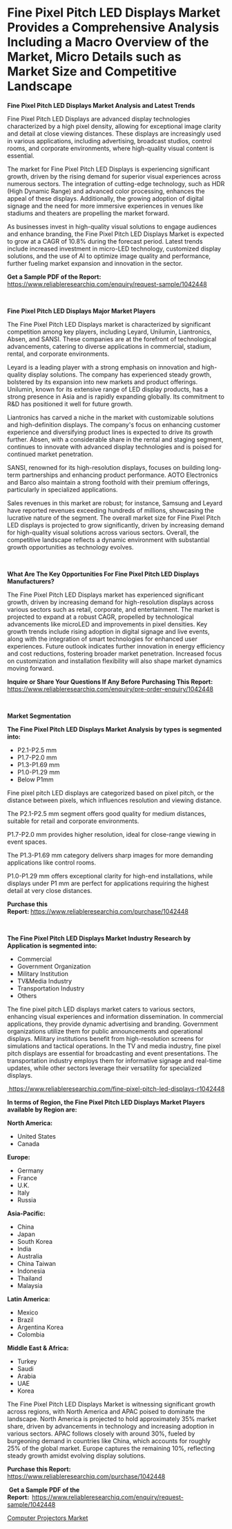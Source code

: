<p><h1>Fine Pixel Pitch LED Displays Market Provides a Comprehensive Analysis Including a Macro Overview of the Market, Micro Details such as Market Size and Competitive Landscape</h1></p><p><strong>Fine Pixel Pitch LED Displays Market Analysis and Latest Trends</strong></p>
<p><p>Fine Pixel Pitch LED Displays are advanced display technologies characterized by a high pixel density, allowing for exceptional image clarity and detail at close viewing distances. These displays are increasingly used in various applications, including advertising, broadcast studios, control rooms, and corporate environments, where high-quality visual content is essential.</p><p>The market for Fine Pixel Pitch LED Displays is experiencing significant growth, driven by the rising demand for superior visual experiences across numerous sectors. The integration of cutting-edge technology, such as HDR (High Dynamic Range) and advanced color processing, enhances the appeal of these displays. Additionally, the growing adoption of digital signage and the need for more immersive experiences in venues like stadiums and theaters are propelling the market forward.</p><p>As businesses invest in high-quality visual solutions to engage audiences and enhance branding, the Fine Pixel Pitch LED Displays Market is expected to grow at a CAGR of 10.8% during the forecast period. Latest trends include increased investment in micro-LED technology, customized display solutions, and the use of AI to optimize image quality and performance, further fueling market expansion and innovation in the sector.</p></p>
<p><strong>Get a Sample PDF of the Report:&nbsp;</strong> <a href="https://www.reliableresearchiq.com/enquiry/request-sample/1042448?utm_campaign=2843&utm_medium=2&utm_source=Github&utm_content=ia&utm_term=06042025&utm_id=fine-pixel-pitch-led-displays">https://www.reliableresearchiq.com/enquiry/request-sample/1042448</a></p>
<p>&nbsp;</p>
<p><strong>Fine Pixel Pitch LED Displays Major Market Players</strong></p>
<p><p>The Fine Pixel Pitch LED Displays market is characterized by significant competition among key players, including Leyard, Unilumin, Liantronics, Absen, and SANSI. These companies are at the forefront of technological advancements, catering to diverse applications in commercial, stadium, rental, and corporate environments.</p><p>Leyard is a leading player with a strong emphasis on innovation and high-quality display solutions. The company has experienced steady growth, bolstered by its expansion into new markets and product offerings. Unilumin, known for its extensive range of LED display products, has a strong presence in Asia and is rapidly expanding globally. Its commitment to R&D has positioned it well for future growth.</p><p>Liantronics has carved a niche in the market with customizable solutions and high-definition displays. The company's focus on enhancing customer experience and diversifying product lines is expected to drive its growth further. Absen, with a considerable share in the rental and staging segment, continues to innovate with advanced display technologies and is poised for continued market penetration.</p><p>SANSI, renowned for its high-resolution displays, focuses on building long-term partnerships and enhancing product performance. AOTO Electronics and Barco also maintain a strong foothold with their premium offerings, particularly in specialized applications.</p><p>Sales revenues in this market are robust; for instance, Samsung and Leyard have reported revenues exceeding hundreds of millions, showcasing the lucrative nature of the segment. The overall market size for Fine Pixel Pitch LED displays is projected to grow significantly, driven by increasing demand for high-quality visual solutions across various sectors. Overall, the competitive landscape reflects a dynamic environment with substantial growth opportunities as technology evolves.</p></p>
<p>&nbsp;</p>
<p><strong>What Are The Key Opportunities For Fine Pixel Pitch LED Displays Manufacturers?</strong></p>
<p><p>The Fine Pixel Pitch LED Displays market has experienced significant growth, driven by increasing demand for high-resolution displays across various sectors such as retail, corporate, and entertainment. The market is projected to expand at a robust CAGR, propelled by technological advancements like microLED and improvements in pixel densities. Key growth trends include rising adoption in digital signage and live events, along with the integration of smart technologies for enhanced user experiences. Future outlook indicates further innovation in energy efficiency and cost reductions, fostering broader market penetration. Increased focus on customization and installation flexibility will also shape market dynamics moving forward.</p></p>
<p><strong>Inquire or Share Your Questions If Any Before Purchasing This Report:</strong> <a href="https://www.reliableresearchiq.com/enquiry/pre-order-enquiry/1042448?utm_campaign=2843&utm_medium=2&utm_source=Github&utm_content=ia&utm_term=06042025&utm_id=fine-pixel-pitch-led-displays">https://www.reliableresearchiq.com/enquiry/pre-order-enquiry/1042448</a></p>
<p>&nbsp;</p>
<p><strong>Market Segmentation</strong></p>
<p><strong>The Fine Pixel Pitch LED Displays Market Analysis by types is segmented into:</strong></p>
<p><ul><li>P2.1-P2.5 mm</li><li>P1.7-P2.0 mm</li><li>P1.3-P1.69 mm</li><li>P1.0-P1.29 mm</li><li>Below P1mm</li></ul></p>
<p><p>Fine pixel pitch LED displays are categorized based on pixel pitch, or the distance between pixels, which influences resolution and viewing distance. </p><p>The P2.1-P2.5 mm segment offers good quality for medium distances, suitable for retail and corporate environments. </p><p>P1.7-P2.0 mm provides higher resolution, ideal for close-range viewing in event spaces. </p><p>The P1.3-P1.69 mm category delivers sharp images for more demanding applications like control rooms. </p><p>P1.0-P1.29 mm offers exceptional clarity for high-end installations, while displays under P1 mm are perfect for applications requiring the highest detail at very close distances.</p></p>
<p><strong>Purchase this Report:&nbsp;</strong><a href="https://www.reliableresearchiq.com/purchase/1042448?utm_campaign=2843&utm_medium=2&utm_source=Github&utm_content=ia&utm_term=06042025&utm_id=fine-pixel-pitch-led-displays">https://www.reliableresearchiq.com/purchase/1042448</a></p>
<p>&nbsp;</p>
<p><strong>The Fine Pixel Pitch LED Displays Market Industry Research by Application is segmented into:</strong></p>
<p><ul><li>Commercial</li><li>Government Organization</li><li>Military Institution</li><li>TV&Media Industry</li><li>Transportation Industry</li><li>Others</li></ul></p>
<p><p>The fine pixel pitch LED displays market caters to various sectors, enhancing visual experiences and information dissemination. In commercial applications, they provide dynamic advertising and branding. Government organizations utilize them for public announcements and operational displays. Military institutions benefit from high-resolution screens for simulations and tactical operations. In the TV and media industry, fine pixel pitch displays are essential for broadcasting and event presentations. The transportation industry employs them for informative signage and real-time updates, while other sectors leverage their versatility for specialized displays.</p></p>
<p><a href="https://www.reliableresearchiq.com/fine-pixel-pitch-led-displays-r1042448?utm_campaign=2843&utm_medium=2&utm_source=Github&utm_content=ia&utm_term=06042025&utm_id=fine-pixel-pitch-led-displays">&nbsp;https://www.reliableresearchiq.com/fine-pixel-pitch-led-displays-r1042448</a></p>
<p><strong>In terms of Region, the Fine Pixel Pitch LED Displays Market Players available by Region are:</strong></p>
<p>
    <p> <strong> North America: </strong>
        <ul>
            <li>United States</li>
            <li>Canada</li>
        </ul>
        </p> 
    <p> <strong> Europe: </strong>
        <ul>
            <li>Germany</li>
            <li>France</li>
            <li>U.K.</li>
            <li>Italy</li>
            <li>Russia</li>
        </ul>
        </p> 
    <p> <strong> Asia-Pacific: </strong>
        <ul>
            <li>China</li>
            <li>Japan</li>
            <li>South Korea</li>
            <li>India</li>
            <li>Australia</li>
            <li>China Taiwan</li>
            <li>Indonesia</li>
            <li>Thailand</li>
            <li>Malaysia</li>
        </ul>
        </p> 
    <p> <strong> Latin America: </strong>
        <ul>
            <li>Mexico</li>
            <li>Brazil</li>
            <li>Argentina Korea</li>
            <li>Colombia</li>
        </ul>
        </p> 
    <p> <strong> Middle East & Africa: </strong>
        <ul>
            <li>Turkey</li>
            <li>Saudi</li>
            <li>Arabia</li>
            <li>UAE</li>
            <li>Korea</li>
        </ul>
    </p>
    </p>
<p><p>The Fine Pixel Pitch LED Displays Market is witnessing significant growth across regions, with North America and APAC poised to dominate the landscape. North America is projected to hold approximately 35% market share, driven by advancements in technology and increasing adoption in various sectors. APAC follows closely with around 30%, fueled by burgeoning demand in countries like China, which accounts for roughly 25% of the global market. Europe captures the remaining 10%, reflecting steady growth amidst evolving display solutions.</p></p>
<p><strong>Purchase this Report: </strong><a href="https://www.reliableresearchiq.com/purchase/1042448?utm_campaign=2843&utm_medium=2&utm_source=Github&utm_content=ia&utm_term=06042025&utm_id=fine-pixel-pitch-led-displays">https://www.reliableresearchiq.com/purchase/1042448</a></p>
<p>&nbsp;<strong>Get a Sample PDF of the Report:&nbsp;&nbsp;</strong><a href="https://www.reliableresearchiq.com/enquiry/request-sample/1042448?utm_campaign=2843&utm_medium=2&utm_source=Github&utm_content=ia&utm_term=06042025&utm_id=fine-pixel-pitch-led-displays">https://www.reliableresearchiq.com/enquiry/request-sample/1042448</a></p>
<p><strong></strong></p>
<p><p><a href="https://github.com/birbamanan03/Market-Research-Report-List-1/blob/main/computer-projectors-market.md?utm_campaign=2843&utm_medium=2&utm_source=Github&utm_content=ia&utm_term=06042025&utm_id=fine-pixel-pitch-led-displays">Computer Projectors Market</a></p></p>